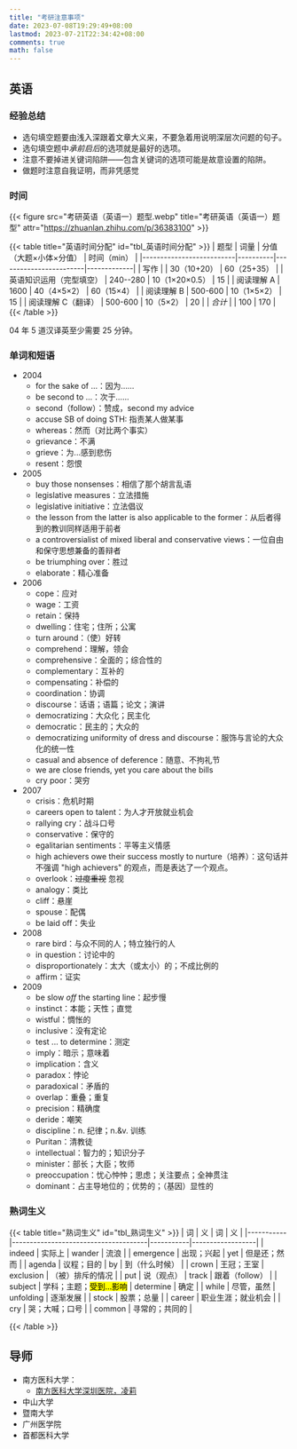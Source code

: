 ```yaml
---
title: "考研注意事项"
date: 2023-07-08T19:29:49+08:00
lastmod: 2023-07-21T22:34:42+08:00
comments: true
math: false
---
```


## 英语

### 经验总结

- 选句填空题要由浅入深跟着文章大义来，不要急着用说明深层次问题的句子。
- 选句填空题中*承前启后*的选项就是最好的选项。
- 注意不要掉进关键词陷阱——包含关键词的选项可能是故意设置的陷阱。
- 做题时注意自我证明，而非凭感觉

### 时间

{{< figure src="考研英语（英语一）题型.webp" title="考研英语（英语一）题型" attr="https://zhuanlan.zhihu.com/p/36383100" >}}

{{< table title="英语时间分配" id="tbl_英语时间分配" >}}
| 题型                     | 词量     | 分值（大题×小体×分值） | 时间（min） |
|--------------------------|----------|------------------------|-------------|
| 写作                     |          | 30（10+20）            | 60（25+35） |
| 英语知识运用（完型填空） | 240--280 | 10（1×20×0.5）         | 15          |
| 阅读理解 A               | 1600     | 40（4×5×2）            | 60（15×4）  |
| 阅读理解 B               | 500-600  | 10（1×5×2）            | 15          |
| 阅读理解 C（翻译）       | 500-600  | 10（5×2）              | 20          |
| *合计*                   |          | 100                    | 170         |
{{< /table >}}

04 年 5 道汉译英至少需要 25 分钟。

### 单词和短语

- 2004
    - for the sake of ...：因为……
    - be second to ...：次于……
    - second（follow）：赞成，second my advice
    - accuse SB of doing STH: 指责某人做某事
    - whereas：然而（对比两个事实）
    - grievance：不满
    - grieve：为...感到悲伤
    - resent：怨恨
- 2005
    - buy those nonsenses：相信了那个胡言乱语
    - legislative measures：立法措施
    - legislative initiative：立法倡议
    - the lesson from the latter is also applicable to the former：从后者得到的教训同样适用于前者
    - a controversialist of mixed liberal and conservative views：一位自由和保守思想兼备的善辩者
    - be triumphing over：胜过
    - elaborate：精心准备
- 2006
    - cope：应对
    - wage：工资
    - retain：保持
    - dwelling：住宅；住所；公寓
    - turn around：（使）好转
    - comprehend：理解，领会
    - comprehensive：全面的；综合性的
    - complementary：互补的
    - compensating：补偿的
    - coordination：协调
    - discourse：话语；语篇；论文；演讲
    - democratizing：大众化；民主化
    - democratic：民主的；大众的
    - democratizing uniformity of dress and discourse：服饰与言论的大众化的统一性
    - casual and absence of deference：随意、不拘礼节
    - we are close friends, yet you care about the bills
    - cry poor：哭穷
- 2007
    - crisis：危机时期
    - careers open to talent：为人才开放就业机会
    - rallying cry：战斗口号
    - conservative：保守的
    - egalitarian sentiments：平等主义情感
    - high achievers owe their success mostly to nurture（培养）：这句话并不强调 "high achievers" 的观点，而是表达了一个观点。
    - overlook：~~过度重视~~ 忽视
    - analogy：类比
    - cliff：悬崖
    - spouse：配偶
    - be laid off：失业
- 2008
    - rare bird：与众不同的人；特立独行的人
    - in question：讨论中的
    - disproportionately：太大（或太小）的；不成比例的
    - affirm：证实
- 2009
    - be slow *off* the starting line：起步慢
    - instinct：本能；天性；直觉
    - wistful：惆怅的
    - inclusive：没有定论
    - test ... to determine：测定
    - imply：暗示；意味着
    - implication：含义
    - paradox：悖论
    - paradoxical：矛盾的
    - overlap：重叠；重复
    - precision：精确度
    - deride：嘲笑
    - discipline：n. 纪律；n.&v. 训练
    - Puritan：清教徒
    - intellectual：智力的；知识分子
    - minister：部长；大臣；牧师
    - preoccupation：忧心忡忡；思虑；关注要点；全神贯注
    - dominant：占主导地位的；优势的；（基因）显性的

### 熟词生义

{{< table title="熟词生义" id="tbl_熟词生义" >}}
| 词        | 义                                   | 词        | 义               |
|-----------|--------------------------------------|-----------|------------------|
| indeed    | 实际上                               | wander    | 流浪             |
| emergence | 出现；兴起                           | yet       | 但是还；然而     |
| agenda    | 议程；目的                           | by        | 到（什么时候）   |
| crown     | 王冠；王室                           | exclusion | （被）排斥的情况 |
| put       | 说（观点）                           | track     | 跟着（follow）   |
| subject   | 学科；主题；<mark>受到...影响</mark> | determine | 确定             |
| while     | 尽管，虽然                           | unfolding | 逐渐发展         |
| stock     | 股票；总量                           |
| career    | 职业生涯；就业机会                   |
| cry       | 哭；大喊；口号                       |
| common    | 寻常的；共同的                       |



{{< /table >}}


## 导师

- 南方医科大学：
    - [南方医科大学深圳医院，凌莉](https://yjsxt.smu.edu.cn/open/TeacherInfo.aspx?id=!kthF29jvWg=)
- 中山大学
- 暨南大学
- 广州医学院
- 首都医科大学

